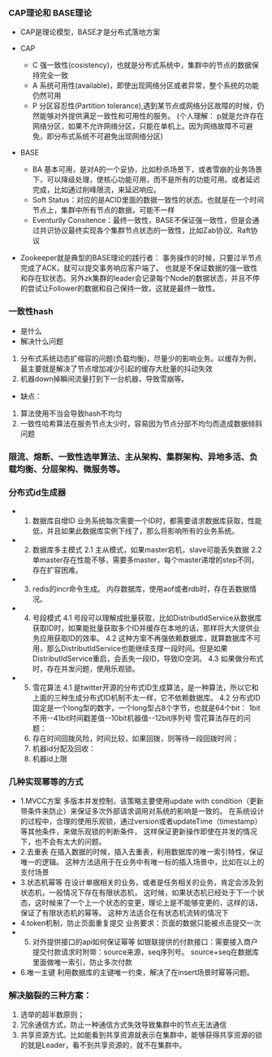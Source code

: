 ### CAP理论和 BASE理论
- CAP是理论模型，BASE才是分布式落地方案

- CAP
  - C 强一致性(cosistency)，也就是分布式系统中，集群中的节点的数据保持完全一致
  - A 系统可用性(available)，即使出现网络分区或者异常，整个系统的功能仍然可用
  - P 分区容忍性(Partition tolerance),遇到某节点或网络分区故障的时候，仍然能够对外提供满足一致性和可用性的服务。
        (个人理解： p就是允许存在网络分区，如果不允许网络分区，只能在单机上。因为网络故障不可避免，即分布式系统不可避免出现网络分区)

- BASE
   - BA 基本可用，是对A的一个妥协，比如秒杀场景下，或者雪崩的业务场景下，可以降级处理，使核心功能可用，而不是所有的功能可用。或者延迟完成，比如通过削峰限流，来延迟响应。
   - Soft Status：对应的是ACID里面的数据一致性的状态。也就是在一个时间节点上，集群中所有节点的数据，可能不一样
   - Eventurlly Consitence：最终一致性，BASE不保证强一致性，但是会通过共识协议最终实现各个集群节点状态的一致性，比如Zab协议、Raft协议
    
- Zookeeper就是典型的BASE理论的践行者：
   事务操作的时候，只要过半节点完成了ACK，就可以提交事务响应客户端了。
   也就是不保证数据的强一致性和存在软状态。另外zk集群的leader会记录每个Node的数据状态，并且不停的尝试让Follower的数据和自己保持一致，这就是最终一致性。

### 一致性hash
- 是什么
- 解决什么问题
1. 分布式系统动态扩缩容的问题(负载均衡)，尽量少的影响业务。以缓存为例，最主要就是解决了节点增加减少引起的缓存大批量的抖动失效
2. 机器down掉瞬间流量打到下一台机器，导致雪崩等。
- 缺点：
1. 算法使用不当会导致hash不均匀
2. 一致性哈希算法在服务节点太少时，容易因为节点分部不均匀而造成数据倾斜问题

### 限流、熔断、一致性选举算法、主从架构、集群架构、异地多活、负载均衡、分层架构、微服务等。

### 分布式id生成器
- 1. 数据库自增ID
   业务系统每次需要一个ID时，都需要请求数据库获取，性能低，并且如果此数据库实例下线了，那么将影响所有的业务系统。
- 2. 数据库多主模式
   2.1 主从模式，如果master宕机，slave可能丢失数据
   2.2 单master存在性能不够，需要多master，每个master递增的step不同， 存在扩容困难。
- 3. redis的incr命令生成。
   内存数据库，使用aof或者rdb时，存在丢数据情况。
- 4. 号段模式 
   4.1 号段可以理解成批量获取，比如DistributIdService从数据库获取ID时，如果能批量获取多个ID并缓存在本地的话，那样将大大提供业务应用获取ID的效率。
   4.2 这种方案不再强依赖数据库，就算数据库不可用，那么DistributIdService也能继续支撑一段时间。但是如果DistributIdService重启，会丢失一段ID，导致ID空洞。
   4.3 如果做分布式时，存在并发问题，使用乐观锁。
- 5. 雪花算法
    4.1 是twitter开源的分布式ID生成算法，是一种算法，所以它和上面的三种生成分布式ID机制不太一样，它不依赖数据库。
    4.2 分布式ID固定是一个long型的数字，一个long型占8个字节，也就是64个bit： 
    1bit不用--41bit时间戳差值--10bit机器值--12bit序列号
   雪花算法存在的问题：
   1. 存在时间回拨风险，时间比较，如果回拨，则等待一段回拨时间；
   2. 机器id分配及回收：
   3. 机器id上限
    
### 几种实现幂等的方式
- 1.MVCC方案 
     多版本并发控制，该策略主要使用update with condition（更新带条件来防止）来保证多次外部请求调用对系统的影响是一致的。
     在系统设计的过程中，合理的使用乐观锁，通过version或者updateTime（timestamp）等其他条件，来做乐观锁的判断条件，
     这样保证更新操作即使在并发的情况下，也不会有太大的问题。
- 2.去重表
     在插入数据的时候，插入去重表，利用数据库的唯一索引特性，保证唯一的逻辑。
     这种方法适用于在业务中有唯一标的插入场景中，比如在以上的支付场景
- 3.状态机幂等
    在设计单据相关的业务，或者是任务相关的业务，肯定会涉及到状态机，一般情况下存在有限状态机，
    这时候，如果状态机已经处于下一个状态，这时候来了一个上一个状态的变更，理论上是不能够变更的，这样的话，保证了有限状态机的幂等。
    这种方法适合在有状态机流转的情况下
- 4.token机制，防止页面重复提交 
    业务要求：页面的数据只能被点击提交一次 
- 5. 对外提供接口的api如何保证幂等 
    如银联提供的付款接口：需要接入商户提交付款请求时附带：source来源，seq序列号。
    source+seq在数据库里面做唯一索引，防止多次付款
- 6.唯一主键
    利用数据库的主键唯一约束，解决了在insert场景时幂等问题。
    
    
### 解决脑裂的三种方案：
1. 选举的超半数原则；
2. 冗余通信方式，防止一种通信方式失效导致集群中的节点无法通信
3. 共享资源方式。比如能看到共享资源就表示在集群中，能够获得共享资源的锁的就是Leader，看不到共享资源的，就不在集群中。
